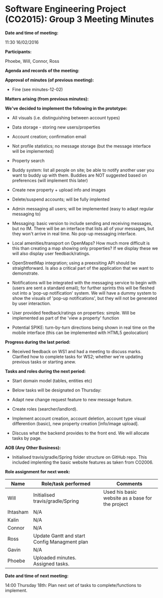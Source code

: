 # Software Engineering Project (CO2015):  Group 3 Meeting Minutes

**Date and time of meeting:**

11:30 16/02/2016

**Participants:**

Phoebe, Will, Connor, Ross

**Agenda and records of the meeting:**

**Approval of minutes (of previous meeting):**

- Fine (see minutes-12-02)
	
**Matters arising (from previous minutes):**

**We've decided to implement the following in the prototype:**

- All visuals (i.e. distinguishing between account types)

- Data storage - storing new users/properties

- Account creation; confirmation email

- Not profile statistics; no message storage (but the message interface will be implemented)

- Property search

- Buddy system: list all people on site; be able to notify another user you want to buddy up with them. Buddies are NOT suggested based on preferences (will implement this later)

- Create new property + upload info and images

- Delete/suspend accounts; will be fully implented

- Admin messaging all users; will be implemented (easy to adapt regular messaging to)

- Messaging: basic version to include sending and receiving messages, but no IM. There will be an interface that lists all of your messages, but they won't arrive in real time. No pop-up messaging interface.

- Local amenities/transport on OpenMaps? How much more difficult is this than creating a map showing only properties? If we display these we will also display user feedback/ratings.

- OpenStreetMap integration; using a preexsiting API should be straightforward. Is also a critical part of the application that we want to demonstrate.

- Notifications will be integrated with the messaging service to begin with (users are sent a standard email); for further sprints this will be fleshed out into a 'pop-up notification' system. We will have a dummy system to show the visuals of 'pop-up notifications', but they will not be generated by user interaction.

- User provided feedback/ratings on properties: simple. Will be implemented as part of the 'view a property' function

- Potential SPIKE: turn-by-turn directions being shown in real time on the mobile interface (this can be implemented with HTML5 geolocation)

**Progress during the last period:**

- Received feedback on WS1 and had a meeting to discuss marks. Clarified how to complete tasks for WS2; whether we're updating previous tasks or starting anew.

**Tasks and roles during the next period:**

- Start domain model (tables, entities etc)

- Below tasks will be designated on Thursday:

- Adapt new change request feature to new message feature.

- Create roles (searcher/landlord).

- Implement account creation, account deletion, account type visual differention (basic), new property creation [info/image upload].

- Discuss what the backend provides to the front end. We will allocate tasks by page.

**AOB (Any Other Business):**

- Initialised travis/gradle/Spring folder structure on GitHub repo. This included implenting the basic website features as taken from CO2006.

**Role assignment for next week:**


|   Name   |     Role/task performed     |  Comments |
|----------|-----------------------------|-----------|
| Will     |Initialised travis/gradle/Spring|Used his basic website as a base for the project|
| Ihtasham |N/A|           |
| Kalin    |N/A|           |
| Connor   |N/A|           |
| Ross     |Update Gantt and start Config Managment plan|           |
| Gavin    |N/A|           |
| Phoebe   |Uploaded minutes. Assigned tasks.|           |
	

**Date and time of next meeting:**

14:00 Thursday 18th: Plan next set of tasks to complete/functions to implement.
